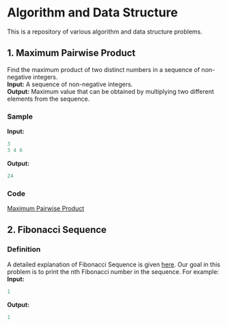 # Algorithm and Data Structure 
This is a repository of various algorithm and data structure problems.
## 1. Maximum Pairwise Product
Find the maximum product of two distinct numbers in a sequence of non-negative integers. <br /> 
**Input:** A sequence of non-negative integers. <br />
**Output:** Maximum value that can be obtained by multiplying two different elements from the sequence. <br />
### Sample
**Input:**  <br /> 
```cpp
3
3 4 6
```
**Output:**  <br /> 
```cpp
24
```
### Code
[Maximum Pairwise Product](https://github.com/ygsingh/cpp_codes/blob/master/max_pairwise_product.cpp)

## 2. Fibonacci Sequence
### Definition 

A detailed explanation of Fibonacci Sequence is given [here](https://en.wikipedia.org/wiki/Fibonacci_number). Our goal in this problem is to print the nth Fibonacci number in the sequence. For example: <br />
**Input:**  <br /> 
```cpp
1
```
**Output:**  <br /> 
```cpp
1
```
